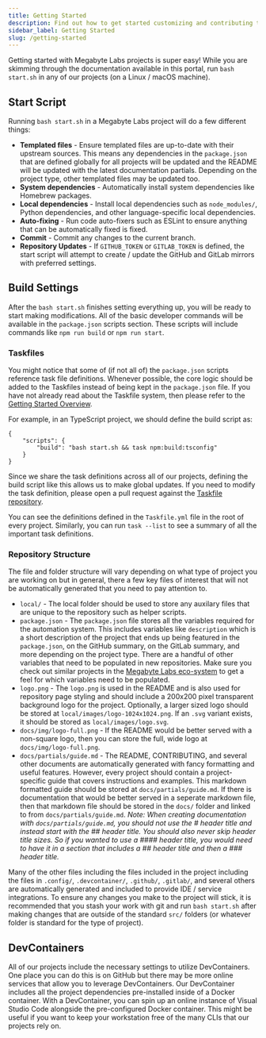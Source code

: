 ```yaml
---
title: Getting Started
description: Find out how to get started customizing and contributing to projects within the Megabyte Labs eco-system.
sidebar_label: Getting Started
slug: /getting-started
---
```


Getting started with Megabyte Labs projects is super easy! While you are skimming through the documentation available in this portal, run `bash start.sh` in any of our projects (on a Linux / macOS machine).

## Start Script

Running `bash start.sh` in a Megabyte Labs project will do a few different things:

- **Templated files** - Ensure templated files are up-to-date with their upstream sources. This means any dependencies in the `package.json` that are defined globally for all projects will be updated and the README will be updated with the latest documentation partials. Depending on the project type, other templated files may be updated too.
- **System dependencies** - Automatically install system dependencies like Homebrew packages.
- **Local dependencies** - Install local dependencies such as `node_modules/`, Python dependencies, and other language-specific local dependencies.
- **Auto-fixing** - Run code auto-fixers such as ESLint to ensure anything that can be automatically fixed is fixed.
- **Commit** - Commit any changes to the current branch.
- **Repository Updates** - If `GITHUB_TOKEN` or `GITLAB_TOKEN` is defined, the start script will attempt to create / update the GitHub and GitLab mirrors with preferred settings.

## Build Settings

After the `bash start.sh` finishes setting everything up, you will be ready to start making modifications. All of the basic developer commands will be available in the `package.json` scripts section. These scripts will include commands like `npm run build` or `npm run start`.

### Taskfiles

You might notice that some of (if not all of) the `package.json` scripts reference task file definitions. Whenever possible, the core logic should be added to the Taskfiles instead of being kept in the `package.json` file. If you have not already read about the Taskfile system, then please refer to the [Getting Started Overview](/docs/#cli--taskfiles).

For example, in an TypeScript project, we should define the build script as:

```
{
    "scripts": {
        "build": "bash start.sh && task npm:build:tsconfig"
    }
}
```

Since we share the task definitions across all of our projects, defining the build script like this allows us to make global updates. If you need to modify the task definition, please open a pull request against the [Taskfile repository](https://gitlab.com/megabyte-labs/common/taskfiles).

You can see the definitions defined in the `Taskfile.yml` file in the root of every project. Similarly, you can run `task --list` to see a summary of all the important task definitions.

### Repository Structure

The file and folder structure will vary depending on what type of project you are working on but in general, there a few key files of interest that will not be automatically generated that you need to pay attention to.

- `local/` - The local folder should be used to store any auxilary files that are unique to the repository such as helper scripts.
- `package.json` - The `package.json` file stores all the variables required for the automation system. This includes variables like `description` which is a short description of the project that ends up being featured in the `package.json`, on the GitHub summary, on the GitLab summary, and more depending on the project type. There are a handful of other variables that need to be populated in new repositories. Make sure you check out similar projects in the [Megabyte Labs eco-system](https://gitlab.com/megabyte-labs) to get a feel for which variables need to be populated.
- `logo.png` - The `logo.png` is used in the README and is also used for repository page styling and should include a 200x200 pixel transparent background logo for the project. Optionally, a larger sized logo should be stored at `local/images/logo-1024x1024.png`. If an `.svg` variant exists, it should be stored as `local/images/logo.svg`.
- `docs/img/logo-full.png` - If the README would be better served with a non-square logo, then you can store the full, wide logo at `docs/img/logo-full.png`.
- `docs/partials/guide.md` - The README, CONTRIBUTING, and several other documents are automatically generated with fancy formatting and useful features. However, every project should contain a project-specific guide that covers instructions and examples. This markdown formatted guide should be stored at `docs/partials/guide.md`. If there is documentation that would be better served in a seperate markdown file, then that markdown file should be stored in the `docs/` folder and linked to from `docs/partials/guide.md`. _Note: When creating documentation with `docs/partials/guide.md`, you should not use the # header title and instead start with the ## header title. You should also never skip header title sizes. So if you wanted to use a #### header title, you would need to have it in a section that includes a ## header title and then a ### header title._

Many of the other files including the files included in the project including the files in `.config/`, `.devcontainer/`, `.github/`, `.gitlab/`, and several others are automatically generated and included to provide IDE / service integrations. To ensure any changes you make to the project will stick, it is recommended that you stash your work with git and run `bash start.sh` after making changes that are outside of the standard `src/` folders (or whatever folder is standard for the type of project).

## DevContainers

All of our projects include the necessary settings to utilize DevContainers. One place you can do this is on GitHub but there may be more online services that allow you to leverage DevContainers. Our DevContainer includes all the project dependencies pre-installed inside of a Docker container. With a DevContainer, you can spin up an online instance of Visual Studio Code alongside the pre-configured Docker container. This might be useful if you want to keep your workstation free of the many CLIs that our projects rely on.
